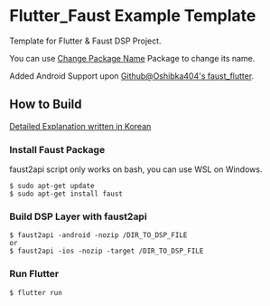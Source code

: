 # Flutter_Faust Example Template

Template for Flutter & Faust DSP Project.

You can use [Change Package Name](https://pub.dev/packages/change_app_package_name) Package to change its name.

Added Android Support upon [Github@Oshibka404's faust_flutter](https://github.com/oshibka404/faust_flutter).

## How to Build

[Detailed Explanation written in Korean](https://potatosalad775.tistory.com/7)

### Install Faust Package

faust2api script only works on bash, you can use WSL on Windows.

```
$ sudo apt-get update
$ sudo apt-get install faust
```

### Build DSP Layer with faust2api

```
$ faust2api -android -nozip /DIR_TO_DSP_FILE
or
$ faust2api -ios -nozip -target /DIR_TO_DSP_FILE
```

### Run Flutter

```
$ flutter run
```
